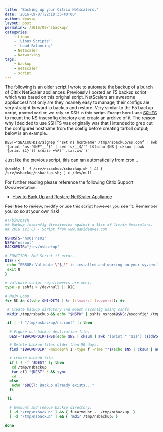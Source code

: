 ```yaml
---
title: 'Backing up your Citrix Netscalers.'
date: '2016-09-07T22:18:35+00:00'
author: deaves
layout: post
permalink: /2016/09/nsbackup/
categories:
    - Linux
    - 'Linux Scripts'
    - 'Load Balancing'
    - NetScaler
    - Networking
tags:
    - backup
    - netscaler
    - script
---
```


The following is an older script I wrote to automate the backup of a bunch of Citrix NetScaler appliances. Previously I posted an F5 backup script; which was based on this original script. NetScalers are awesome appliances! Not only are they insanely easy to manage; their configs are very straight forward to backup and restore. Very similar to the F5 backup script, posted earlier, we rely on SSH in this script. Except here I use [SSHFS](https://github.com/libfuse/sshfs) to mount the NS:/nsconfig directory and create an archive of it. The reason why I decided to use SSHFS was originally was that I intended to grep out the configured hostname from the config before creating tarball output; below is an example...

```DEST="$BACKUPDIR/$(grep ^"set ns hostName" /tmp/nsbackup/ns.conf | awk '{print "ns-"$NF"__"}' | sed 's/__$/'" [$(echo $NS | cksum | awk '{print $1}')] $(date +%F)"'.tar.xv/')"```

Just like the previous script, this can ran automatically from cron...

```@weekly [ -f /srv/nsbackup/nsbackup.sh ] && { /srv/nsbackup/nsbackup.sh; } > /dev/null```

For further reading please reference the following Citrix Support Documentation:

- [How to Back Up and Restore NetScaler Appliance](http://support.citrix.com/article/CTX200418)

Feel free to review, modify or use this script however you see fit. Remember you do so at your own risk!

```bash
#!/bin/bash
## Backup /nsconfig directories against a list of Citrix Netscalers.
## 2016 (v1.0) - Script from www.davideaves.com

NSHOSTS="ns01 ns02"
NSPW="nsroot"
BACKUPDIR="/srv/nsbackup"

# FUNCTION: End Script if error.
DIE() {
 echo "ERROR: Validate \"$_\" is installed and working on your system."
 exit 0
}

# Validate script requirements are meet.
type -p sshfs > /dev/null || DIE

# Main Loop.
for NS in $(echo $NSHOSTS | tr [:lower:] [:upper:]); do

 # Create backup directory and mount nsconfig using sshfs.
 mkdir /tmp/nsbackup && echo "$NSPW" | sshfs nsroot@$NS:/nsconfig/ /tmp/nsbackup -o password_stdin,StrictHostKeyChecking=no

 if [ -f "/tmp/nsbackup/ns.conf" ]; then

  # Figure out backup destination file.
  DEST="$BACKUPDIR/$NS$(echo $NS | cksum | awk '{print "_"$1}') ($(date +%F)).tar.xv"

  # Delete backup files older than 90 days.
  find "$BACKUPDIR" -maxdepth 1 -type f -name "*$(echo $NS | cksum | awk '{print "_"$1}')\ *.tar.xv" -mtime +90 -exec rm {} \;

  # Create backup file.
  if [ ! -f "$DEST" ]; then
   cd /tmp/nsbackup
   tar cfJ "$DEST" * && sync
   cd ..
  else
   echo "$DEST: Backup already exists..."
  fi

 fi

  # Unmount and remove backup directory.
  [ -d "/tmp/nsbackup" ] && { fusermount -u /tmp/nsbackup; }
  [ -d "/tmp/nsbackup" ] && { rmdir /tmp/nsbackup; }

done
```
